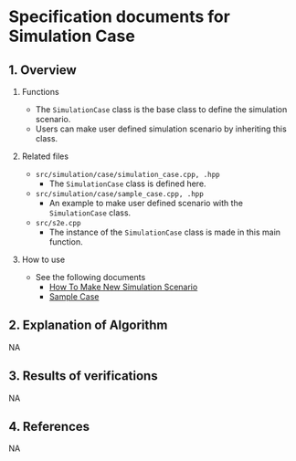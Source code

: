 # Specification documents for Simulation Case

## 1.  Overview

1. Functions
   - The `SimulationCase` class is the base class to define the simulation scenario.
   - Users can make user defined simulation scenario by inheriting this class.

2. Related files
   - `src/simulation/case/simulation_case.cpp, .hpp`
     - The `SimulationCase` class is defined here.
   - `src/simulation/case/sample_case.cpp, .hpp`
     - An example to make user defined scenario with the `SimulationCase` class.
   - `src/s2e.cpp`
     - The instance of the `SimulationCase` class is made in this main function.

3. How to use
   - See the following documents
     - [How To Make New Simulation Scenario](../../Tutorials/HowToMakeNewSimulationScenario.md)
     - [Sample Case](./Spec_SampleCase.md.md)
  

## 2. Explanation of Algorithm
NA

## 3. Results of verifications
NA

## 4. References
NA
